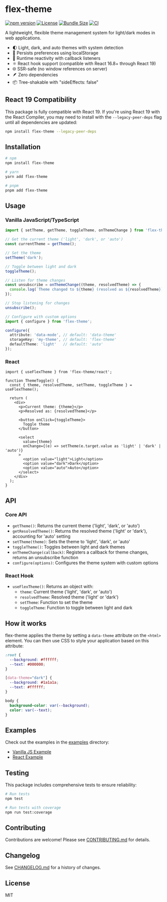 # flex-theme

[![npm version](https://img.shields.io/npm/v/@teckmill/flex-theme-core.svg)](https://www.npmjs.com/package/@teckmill/flex-theme-core)
[![License](https://img.shields.io/npm/l/@teckmill/flex-theme-core.svg)](https://github.com/Nom-nom-hub/FlexTheme/blob/main/LICENSE)
[![Bundle Size](https://img.shields.io/bundlephobia/minzip/@teckmill/flex-theme-core)](https://bundlephobia.com/package/@teckmill/flex-theme-core)
[![CI](https://github.com/Nom-nom-hub/FlexTheme/actions/workflows/ci.yml/badge.svg)](https://github.com/Nom-nom-hub/FlexTheme/actions/workflows/ci.yml)

A lightweight, flexible theme management system for light/dark modes in web applications.

- 🌓 Light, dark, and auto themes with system detection
- 💾 Persists preferences using localStorage
- 🔄 Runtime reactivity with callback listeners
- ⚛️ React hook support (compatible with React 16.8+ through React 19)
- 🌐 SSR-safe (no window references on server)
- 🪶 Zero dependencies
- 📦 Tree-shakable with "sideEffects: false"

## React 19 Compatibility

This package is fully compatible with React 19. If you're using React 19 with the React Compiler, you may need to install with the `--legacy-peer-deps` flag until all dependencies are updated:

```bash
npm install flex-theme --legacy-peer-deps
```

## Installation

```bash
# npm
npm install flex-theme

# yarn
yarn add flex-theme

# pnpm
pnpm add flex-theme
```

## Usage

### Vanilla JavaScript/TypeScript

```typescript
import { setTheme, getTheme, toggleTheme, onThemeChange } from 'flex-theme';

// Get the current theme ('light', 'dark', or 'auto')
const currentTheme = getTheme();

// Set the theme
setTheme('dark');

// Toggle between light and dark
toggleTheme();

// Listen for theme changes
const unsubscribe = onThemeChange((theme, resolvedTheme) => {
  console.log(`Theme changed to ${theme} (resolved as ${resolvedTheme})`);
});

// Stop listening for changes
unsubscribe();

// Configure with custom options
import { configure } from 'flex-theme';

configure({
  attribute: 'data-mode', // default: 'data-theme'
  storageKey: 'my-theme', // default: 'flex-theme'
  defaultTheme: 'light'   // default: 'auto'
});
```

### React

```tsx
import { useFlexTheme } from 'flex-theme/react';

function ThemeToggle() {
  const { theme, resolvedTheme, setTheme, toggleTheme } = useFlexTheme();

  return (
    <div>
      <p>Current theme: {theme}</p>
      <p>Resolved as: {resolvedTheme}</p>

      <button onClick={toggleTheme}>
        Toggle theme
      </button>

      <select
        value={theme}
        onChange={(e) => setTheme(e.target.value as 'light' | 'dark' | 'auto')}
      >
        <option value="light">Light</option>
        <option value="dark">Dark</option>
        <option value="auto">Auto</option>
      </select>
    </div>
  );
}
```

## API

### Core API

- `getTheme()`: Returns the current theme ('light', 'dark', or 'auto')
- `getResolvedTheme()`: Returns the resolved theme ('light' or 'dark'), accounting for 'auto' setting
- `setTheme(theme)`: Sets the theme to 'light', 'dark', or 'auto'
- `toggleTheme()`: Toggles between light and dark themes
- `onThemeChange(callback)`: Registers a callback for theme changes, returns an unsubscribe function
- `configure(options)`: Configures the theme system with custom options

### React Hook

- `useFlexTheme()`: Returns an object with:
  - `theme`: Current theme ('light', 'dark', or 'auto')
  - `resolvedTheme`: Resolved theme ('light' or 'dark')
  - `setTheme`: Function to set the theme
  - `toggleTheme`: Function to toggle between light and dark

## How it works

flex-theme applies the theme by setting a `data-theme` attribute on the `<html>` element. You can then use CSS to style your application based on this attribute:

```css
:root {
  --background: #ffffff;
  --text: #000000;
}

[data-theme="dark"] {
  --background: #1a1a1a;
  --text: #ffffff;
}

body {
  background-color: var(--background);
  color: var(--text);
}
```

## Examples

Check out the examples in the [examples](./examples) directory:

- [Vanilla JS Example](./examples/vanilla/index.html)
- [React Example](./examples/react/)

## Testing

This package includes comprehensive tests to ensure reliability:

```bash
# Run tests
npm test

# Run tests with coverage
npm run test:coverage
```

## Contributing

Contributions are welcome! Please see [CONTRIBUTING.md](./CONTRIBUTING.md) for details.

## Changelog

See [CHANGELOG.md](./CHANGELOG.md) for a history of changes.

## License

MIT
